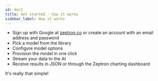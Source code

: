 ```yaml
---
id: doc1
title: Get started - how it works
sidebar_label: How it works
---
```


- Sign up with Google at [zeptron.co](https://www.zeptron.co) or create an account with an email address and password
- Pick a model from the library
- Configure model options
- Provision the model in one click
- Stream your data to the AI 
- Receive results in JSON or through the Zeptron charting dashboard

It's really that simple!